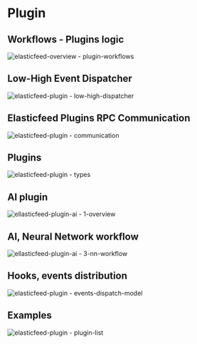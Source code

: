 Plugin
======

Workflows - Plugins logic
-------------------------
![elasticfeed-overview - plugin-workflows](https://cloud.githubusercontent.com/assets/1843523/6996899/1cd90844-db9c-11e4-8658-410f27cf4edf.png)

Low-High Event Dispatcher
-------------------------
![elasticfeed-plugin - low-high-dispatcher](https://cloud.githubusercontent.com/assets/1843523/6996907/5c799180-db9c-11e4-890d-02e483b6ca4e.png)

Elasticfeed Plugins RPC Communication
-------------------------------------
![elasticfeed-plugin - communication](https://cloud.githubusercontent.com/assets/1843523/6505170/8e58ce84-c33f-11e4-826c-8a5754fec134.png)

Plugins 
-------
![elasticfeed-plugin - types](https://cloud.githubusercontent.com/assets/1843523/6505168/8b9849b8-c33f-11e4-9e5e-fdd7ca04b139.png)

AI plugin
------------
![ellasticfeed-plugin-ai - 1-overview](https://cloud.githubusercontent.com/assets/1843523/6505208/e4397d80-c33f-11e4-8542-e48c9b5e9289.png)

AI, Neural Network workflow
---------------------------
![ellasticfeed-plugin-ai - 3-nn-workflow](https://cloud.githubusercontent.com/assets/1843523/6652101/e42607ee-ca62-11e4-9df7-95d1510a458e.png)

Hooks, events distribution
--------------------------
![elasticfeed-plugin - events-dispatch-model](https://cloud.githubusercontent.com/assets/1843523/6996897/073edbf8-db9c-11e4-9d13-e3df6637f8b1.png)

Examples
--------
![elasticfeed-plugin - plugin-list](https://cloud.githubusercontent.com/assets/1843523/6505187/c04d40e6-c33f-11e4-8792-adc644dd4670.png)
